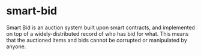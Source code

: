 # smart-bid
Smart Bid is an auction system built upon smart contracts, and implemented on top of a widely-distributed record of who has bid for what. This means that the auctioned items and bids cannot be corrupted or manipulated by anyone.
